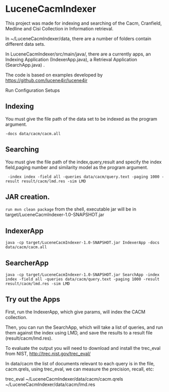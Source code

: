 # LuceneCacmIndexer
This project was made for indexing and searching of the Cacm, Cranfield, Medline and Cisi Collection in Information retrieval.

In ~/LuceneCacmIndexer/data, there are a number of folders contain different data sets.

In LuceneCacmIndexer/src/main/java/, there are a currently apps, an Indexing Application (IndexerApp.java), a Retrieval Application (SearchApp.java) .

The code is based on examples developed by https://github.com/lucene4ir/lucene4ir

Run Configuration Setups

## Indexing

You must give the file path of the data set to be indexed as the program argument.




    -docs data/cacm/cacm.all



## Searching

You must give the file path of the index,query,result and specify the index field,paging number and similarity model as the program argument.



     -index index -field all -queries data/cacm/query.text -paging 1000 -result result/cacm/lmd.res -sim LMD



## JAR creation.
`run mvn clean package` from the shell, executable jar will be in target/LuceneCacmIndexer-1.0-SNAPSHOT.jar

## IndexerApp

```shell
java -cp target/LuceneCacmIndexer-1.0-SNAPSHOT.jar IndexerApp -docs data/cacm/cacm.all
```

## SearcherApp

```shell
java -cp target/LuceneCacmIndexer-1.0-SNAPSHOT.jar SearchApp -index index -field all -queries data/cacm/query.text -paging 1000 -result result/cacm/lmd.res -sim LMD
```


## Try out the Apps

First, run the IndexerApp, which give params, will index the CACM collection. 

Then, you can run the SearchApp, which will take a list of queries, and run them against the index using LMD, and save the results to a result file (result/cacm/lmd.res).

To evaluate the output you will need to download and install the trec_eval from NIST, http://trec.nist.gov/trec_eval/

In data/cacm the list of documents relevant to each query is in the file, cacm.qrels, using trec_eval, we can measure the precision, recall, etc:

trec_eval ~/LuceneCacmIndexer/data/cacm/cacm.qrels ~/LuceneCacmIndexer/data/cacm/lmd.res
